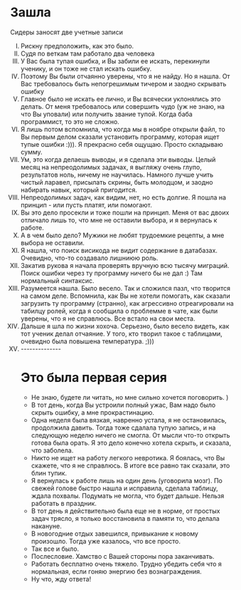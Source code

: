 
<h1>Зашла</h1>

<p>Сидеры заносят две учетные записи</p>

<ol type="I">
    <li>Рискну предположить, как это было.</li>
    <li>Судя по веткам там работало два человека</li>
    <li>У Вас была тупая ошибка, и Вы забили ее искать, перекинули ученику, и он тоже не стал искать ошибку.</li>
    <li>Поэтому Вы были отчаянно уверены, что я не найду. Но я нашла. От Вас требовалось быть непогрешимым тичером и заодно скрывать ошибку</li>
    <li>Главное было не искать ее лично, и Вы всячески уклонялись это делать. От меня требовалось или совершить чудо (уж не знаю, на что Вы уповали) или получить звание тупой. Когда баба программист, то это не сложно.</li>
    <li>Я лишь потом вспомнила, что когда мы в ноябре открыли файл, то Вы первым делом сказали установить программу, которая ищет тупые ошибки :))). Я прекрасно себя ощущаю. Просто складываю сумму.</li>  
    <li>Ум, это когда делаешь выводы, и я сделала эти выводы. Целый месяц на непреодолимых задачах, я выгляжу очень глупо, результатов ноль, ничему не научилась. Намного лучше учить чистый ларавел, присылать скрины, быть молодцом, и заодно набирать навык, который пригодится.</li>
    <li>Непреодолимых задач, как видим, нет, но есть долгие. Я пошла на принцип - или пусть платят, или помогают.</li>
    <li>Вы это дело просекли и тоже пошли на принцип. Меня от вас двоих отличало лишь то, что мне не оставили выбора, и я вернулась к работе.</li>
    <li>А в чем было дело? Мужики не любят трудоемкие рецепты, а мне выбора не оставили.</li> 
    <li>Я нашла, что поиск висикода не видит содержание в датабазах. Очевидно, что-то создавало лишниюю роль.</li>  
    <li>Закатив рукова я начала проверять вручную всю тысячу миграций. Поиск ошибки через ту программу ничего бы не дал :) Там нормальный синтаксис.</li>
    <li>Разумеется нашла. Было весело. Так и сложился пазл, что творится на самом деле. Вспомнила, как Вы не хотели помогать, как сказали загрузить ту программу (странно), как агрессивно отреагировали на табилцу ролей, когда я сообщила о проблемме в чате, как были уверены, что я не справлюсь. Все встало на свои места.</li>
    <li>Дальше я шла по жизни хохоча. Серьезно, было весело видеть, как тот ученик делал отчаяние. У того, кто творил такое с таблицами, очевидно была повышена температура. ;)))</li>
    <li>--------------</li>
</lo>
<h1>Это была первая серия</h1>
<ul>      
    <li>Не знаю, будете ли читать, но мне сильно хочется поговорить. )</li> 
    <li>В тот день, когда Вы устроили полный ужас, Вам надо было скрыть ошибку, а мне прокрастинацию.</li>  
    <li>Одна неделя была вязкая, навренно устала, я не остановилась, продолжила давить. Тогда тоже сдалала тупую запись, и на следующую неделю ничего не смогла. От мысли что-то открыть готова была орать. Я это дело конечно хотела скрыть, и сказала, что заболела.</li>
    <li>Никто не ищет на работу легкого невротика. Я боялась, что Вы скажете, что я не справлюсь. В итоге все равно так сказали, это блин тупик.</li>
    <li>Я вернулась к работе лишь на один день (уговорила мозг). По свежей голове быстро нашла и исправила, сделала таблицу, ждала похвалы. Подумать не могла, что будет дальше. Нельзя работать в праздник.</li>
    <li>В тот день я действительно была еще не в норме, от простых задач трясло, я только восстановила в памяти то, что делала накануне.</li> 
    <li>В новогодние отдых завешился, привыкание к новому произошло. Тогда уже казалось, что все просто.</li>
    <li>Так все и было.</li>
    <li>Послесловие. Хамство с Вашей стороны пора заканчивать.</li>        
    <li>Работать бесплатно очень тяжело. Трудно убедить себя что я нормальная, если гоняю энергию без вознаграждения.</li>
    <li>Ну что, жду ответа!</li>
   
</li>